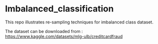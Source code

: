 # Imbalanced_classification

This repo illustrates re-sampling techniques for imbalanced class dataset. 

The dataset can be downloaded from : https://www.kaggle.com/datasets/mlg-ulb/creditcardfraud